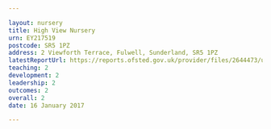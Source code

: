```yaml
---

layout: nursery
title: High View Nursery
urn: EY217519
postcode: SR5 1PZ
address: 2 Viewforth Terrace, Fulwell, Sunderland, SR5 1PZ
latestReportUrl: https://reports.ofsted.gov.uk/provider/files/2644473/urn/EY217519.pdf
teaching: 2
development: 2
leadership: 2
outcomes: 2
overall: 2
date: 16 January 2017

---
```

